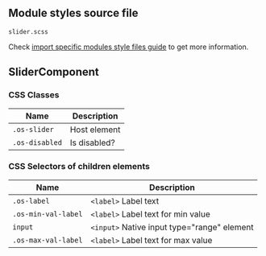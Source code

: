 ## Module styles source file

`slider.scss`

Check [import specific modules style files guide](https://ngx-os.io/guides/import-specific-modules-style-files)
to get more information.

## SliderComponent

### CSS Classes
| Name              | Description                       |
| ----------------- | --------------------------------- |
| `.os-slider`      | Host element                      |
| `.os-disabled`    | Is disabled?                      |

### CSS Selectors of children elements
| Name                | Description                                 |
| ------------------- | ------------------------------------------- |
| `.os-label`         | `<label>` Label text                        |
| `.os-min-val-label` | `<label>` Label text for min value          |
| `input`             | `<input>` Native input type="range" element |
| `.os-max-val-label` | `<label>` Label text for max value          |
